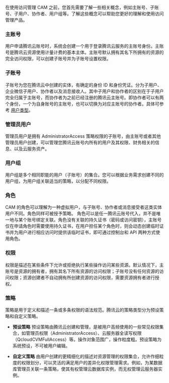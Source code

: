 在使用访问管理 CAM 之前，您首先需要了解一些相关概念，例如主账号、子账号、子用户、协作者、用户组等。了解这些概念可以帮助您更好的理解和使用访问管理产品。

### 主账号

用户申请腾讯云账号时，系统会创建一个用于登录腾讯云服务的主账号身份。主账号是腾讯云资源使用计量计费的基本主体。主账号默认拥有其名下所拥有的资源的完全访问权限，可以创建子账号并为子账号设置权限。


### 子账号

子账号为您在腾讯云中创建的实体，有确定的身份 ID 和身份凭证。分为子用户、企业微信子用户、协作者以及消息接收人。其中子用户和协作者的区别在于子用户完全归属于主账号，而协作者为之前已经注册的腾讯云主账号。即协作者可以有两个身份，一个为自身账号的主账号，也可以切换为对应主账号的协作者。具体可参考 [用户类型](https://cloud.tencent.com/document/product/598/13665)。

### 管理员用户

管理员用户是拥有 AdministratorAccess 策略权限的子账号，由主账号或者其他管理员用户创建，可以管理您腾讯云账号内所有的用户及其权限、财务相关的信息、以及云服务资产。

### 用户组

用户组是多个相同职能的用户（子账号）的集合。您可以根据业务需求创建不同的用户组，为用户组关联适当的策略，以分配不同权限。

### 角色

CAM 的角色可以理解为一种虚拟用户，与子账号、协作者或消息接受者这类实体用户不同。角色同样可被授予策略。
角色可以是任一腾讯云账号代入，并不是唯一地与某个账号绑定关联。角色没有关联的持久证书（密码或访问密钥），主账号仅在申请角色时需要使用持久证书，在用户担任某个角色时，则会动态创建临时证书并为用户进行相应访问时提供该临时证书，即可通过控制台和 API 两种方式使用角色。


### 权限

权限是描述在某些条件下允许或拒绝执行某些操作访问某些资源。默认情况下，主账号是资源的拥有者，拥有其名下所有资源的访问权限；子账号没有任何资源的访问权限；资源创建者不自动拥有所创建资源的访问权限，需要资源拥有者进行授权。

### 策略

策略是用于定义和描述一条或多条权限的语法规范。腾讯云的策略类型分为预设策略和自定义策略。

- **预设策略**
预设策略由腾讯云创建和管理，是被用户高频使用的一些常见权限集合，如管理员权限（AdministratorAccess）、云服务器全读写权限（QcloudCVMFullAccess）等。操作对象范围广，操作粒度粗。预设策略为系统预设，不可被用户编辑。


- **自定义策略**
由用户创建的更精细化的描述对资源管理的权限集合，允许作细粒度的权限划分，可以灵活的满足用户的差异化权限管理需求。例如，为某数据库管理员关联一条策略，使其有权管理云数据库实例，而无权管理云服务器实例。
